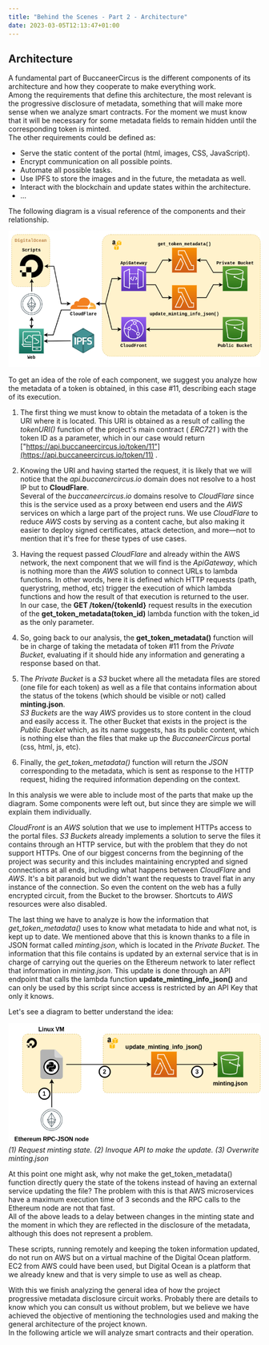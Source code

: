 ```yaml
---
title: "Behind the Scenes - Part 2 - Architecture"
date: 2023-03-05T12:13:47+01:00
---
```


## Architecture ##

A fundamental part of BuccaneerCircus is the different components of its architecture and how they cooperate to make everything work.\
Among the requirements that define this architecture, the most relevant is the progressive disclosure of metadata, something that will make more sense when we analyze smart contracts. For the moment we must know that it will be necessary for some metadata fields to remain hidden until the corresponding token is minted.\
The other requirements could be defined as:

* Serve the static content of the portal (html, images, CSS, JavaScript).
* Encrypt communication on all possible points.
* Automate all possible tasks.
* Use IPFS to store the images and in the future, the metadata as well.
* Interact with the blockchain and update states within the architecture.
* ...

The following diagram is a visual reference of the components and their relationship.

![Architecture Preview](/posts/projects/bc/full_arch_v2.png)

To get an idea of the role of each component, we suggest you analyze how the metadata of a token is obtained, in this case #11, describing each stage of its execution.

1. The first thing we must know to obtain the metadata of a token is the URI where it is located. This URI is obtained as a result of calling the *tokenURI()* function of the project's main contract ( *ERC721* ) with the token ID as  a parameter, which in our case would return ["https://api.buccaneercircus.io/token/11"](https://api.buccaneercircus.io/token/11) .

2. Knowing the URI and having started the request, it is likely that we will notice that the *api.buccanercircus.io* domain does not resolve to a host IP but to **CloudFlare**.\
Several of the *buccaneercircus.io* domains resolve to *CloudFlare* since this is the service used as a proxy between end users and the *AWS* services on which a large part of the project runs. We use *CloudFlare* to reduce *AWS* costs by serving as a content cache, but also making it easier to deploy signed certificates, attack detection, and more—not to mention that it's free for these types of use cases.

3. Having the request passed *CloudFlare* and already within the AWS network, the next component that we will find is the *ApiGateway*, which is nothing more than the *AWS* solution to connect URLs to lambda functions. In other words, here it is defined which HTTP requests (path, querystring, method, etc) trigger the execution of which lambda functions and how the result of that execution is returned to the user.\
In our case, the **GET /token/{tokenId}** request results in the execution of the **get_token_metadata(token_id)** lambda function with the token_id as the only parameter.

4. So, going back to our analysis, the **get_token_metadata()** function will be in charge of taking the metadata of token #11 from the *Private Bucket*, evaluating if it should hide any information and generating a response based on that.

5. The *Private Bucket* is a *S3* bucket where all the metadata files are stored (one file for each token) as well as a file that contains information about the status of the tokens (which should be visible or not) called **minting.json**.\
*S3 Buckets* are the way *AWS* provides us to store content in the cloud and easily access it. The other Bucket that exists in the project is the *Public Bucket* which, as its name suggests, has its public content, which is nothing else than the files that make up the *BuccaneerCircus* portal (css, html, js, etc).

1. Finally, the *get_token_metadata()* function will return the *JSON* corresponding to the metadata, which is sent as response to the HTTP request, hiding the required information depending on the context.

In this analysis we were able to include most of the parts that make up the diagram. Some components were left out, but since they are simple we will explain them individually.

*CloudFront* is an *AWS* solution that we use to implement HTTPs access to the portal files. *S3 Buckets* already implements a solution to serve the files it contains through an HTTP service, but with the problem that they do not support HTTPs.
One of our biggest concerns from the beginning of the project was security and this includes maintaining encrypted and signed connections at all ends, including what happens between *CloudFlare* and *AWS*. It's a bit paranoid but we didn't want the requests to travel flat in any instance of the connection. So even the content on the web has a fully encrypted circuit, from the Bucket to the browser. Shortcuts to *AWS* resources were also disabled.

The last thing we have to analyze is how the information that *get_token_metadata()* uses to know what metadata to hide and what not, is kept up to date. We mentioned above that this is known thanks to a file in JSON format called *minting.json*, which is located in the *Private Bucket*. The information that this file contains is updated by an external service that is in charge of carrying out the queries on the Ethereum network to later reflect that information in *minting.json*. This update is done through an API endpoint that calls the lambda function **update_minting_info_json()** and can only be used by this script since access is restricted by an API Key that only it knows.

Let's see a diagram to better understand the idea:

![update_minting_info_json_diagram](/posts/projects/bc/update_minting_json.png)
*(1) Request minting state. (2) Invoque API to make the update. (3) Overwrite minting.json*

At this point one might ask, why not make the get_token_metadata() function directly query the state of the tokens instead of having an external service updating the file? The problem with this is that AWS microservices have a maximum execution time of 3 seconds and the RPC calls to the Ethereum node are not that fast.\
All of the above leads to a delay between changes in the minting state and the moment in which they are reflected in the disclosure of the metadata, although this does not represent a problem.

These scripts, running remotely and keeping the token information updated, do not run on AWS but on a virtual machine of the Digital Ocean platform. EC2 from AWS could have been used, but Digital Ocean is a platform that we already knew and that is very simple to use as well as cheap.

With this we finish analyzing the general idea of how the project progressive metadata disclosure circuit works. Probably there are details to know which you can consult us without problem, but we believe we have achieved the objective of mentioning the technologies used and making the general architecture of the project known.\
In the following article we will analyze smart contracts and their operation.
